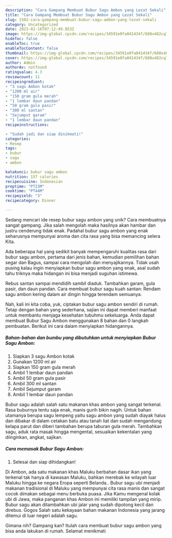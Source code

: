 ```yaml
---
description: "Cara Gampang Membuat Bubur Sagu Ambon yang Lezat Sekali"
title: "Cara Gampang Membuat Bubur Sagu Ambon yang Lezat Sekali"
slug: 1502-cara-gampang-membuat-bubur-sagu-ambon-yang-lezat-sekali
category: Uncategorized
date: 2023-02-16T07:12:49.853Z
image: https://img-global.cpcdn.com/recipes/34591e0fa041434f/680x482cq70/bubur-sagu-ambon-foto-resep-utama.jpg
hideToc: false
enableToc: true
enableTocContent: false
thumbnail: https://img-global.cpcdn.com/recipes/34591e0fa041434f/680x482cq70/bubur-sagu-ambon-foto-resep-utama.jpg
cover: https://img-global.cpcdn.com/recipes/34591e0fa041434f/680x482cq70/bubur-sagu-ambon-foto-resep-utama.jpg
author: Admin
authorAv: notfound
ratingvalue: 4.3
reviewcount: 11
recipeingredient:
- "3 sagu Ambon kotak"
- "1200 ml air"
- "150 gram gula merah"
- "1 lembar daun pandan"
- "50 gram gula pasir"
- "300 ml santan"
- "Sejumput garam"
- "1 lembar daun pandan"
recipeinstructions:

- "Sudah jadi dan siap dinikmati!"
categories:
- Resep
tags:
- bubur
- sagu
- ambon

katakunci: bubur sagu ambon 
nutrition: 157 calories
recipecuisine: Indonesian
preptime: "PT23M"
cooktime: "PT44M"
recipeyield: "3"
recipecategory: Dinner

---
```





Sedang mencari ide resep bubur sagu ambon yang unik? Cara membuatnya sangat gampang. Jika salah mengolah maka hasilnya akan hambar dan justru cenderung tidak enak. Padahal bubur sagu ambon yang enak seharusnya mempunyai aroma dan cita rasa yang bisa memancing selera Kita.





Ada beberapa hal yang sedikit banyak mempengaruhi kualitas rasa dari bubur sagu ambon, pertama dari jenis bahan, kemudian pemilihan bahan segar dan Bagus, sampai cara mengolah dan menyajikannya. Tidak usah pusing kalau ingin menyiapkan bubur sagu ambon yang enak,      asal sudah tahu triknya maka hidangan ini bisa menjadi suguhan istimewa.














Rebus santan sampai mendidih sambil diaduk. Tambahkan garam, gula pasir, dan daun pandan. Cara membuat bubur sagu kuah santan: Rendam sagu ambon kering dalam air dingin hingga terendam semuanya.






Nah, kali ini kita coba, yuk, ciptakan bubur sagu ambon sendiri di rumah. Tetap dengan bahan yang sederhana, sajian ini dapat memberi manfaat untuk membantu menjaga kesehatan tubuhmu sekeluarga. Anda dapat membuat Bubur Sagu Ambon menggunakan 8 bahan dan 0 langkah pembuatan. Berikut ini cara dalam menyiapkan hidangannya.

<!--inarticleads1-->

##### Bahan-bahan dan bumbu yang dibutuhkan untuk menyiapkan Bubur Sagu Ambon:

1. Siapkan 3 sagu Ambon kotak
1. Gunakan 1200 ml air
1. Siapkan 150 gram gula merah
1. Ambil 1 lembar daun pandan
1. Ambil 50 gram gula pasir
1. Ambil 300 ml santan
1. Ambil Sejumput garam
1. Ambil 1 lembar daun pandan


Bubur sagu adalah salah satu makanan khas ambon yang sangat terkenal. Rasa buburnya tentu saja enak, manis gurih bikin nagih. Untuk bahan utamanya berupa sagu lempeng yaitu sagu ambon yang sudah diayak halus dan dibakar di dalam cetakan batu atau tanah liat dan sudah mengandung kelapa parut dan diberi tambahan berupa taburan gula merah. Tambahkan sagu, aduk rata masak hingga mengental, sesuaikan kekentalan yang diinginkan, angkat, sajikan. 

<!--inarticleads2-->

##### Cara memasak Bubur Sagu Ambon:


1. Selesai dan siap dihidangkan!

Di Ambon, ada satu makanan khas Maluku berbahan dasar ikan yang terkenal tak hanya di kawasan Maluku, bahkan merebak ke wilayah luar Maluku hingga ke negara Eropa seperti Belanda.. Bubur sagu ubi menjadi makanan tradisional di Maluku yang mempunyai cita rasa manis dan sangat cocok dimakan sebagai menu berbuka puasa. Jika Kamu mengenal kolak ubi di Jawa, maka panganan khas Ambon ini memiliki tampilan yang mirip. Bubur sagu akan ditambahkan ubi jalar yang sudah dipotong kecil dan direbus. Gogos Salah satu kekayaan bahan makanan Indonesia yang jarang ditemui di luar negeri adalah sagu. 

Gimana nih? Gampang kan? Itulah cara membuat bubur sagu ambon yang bisa anda lakukan di rumah. Selamat menikmati
